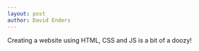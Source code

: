 ```yaml
---
layout: post
author: David Enders
---
```


Creating a website using HTML, CSS and JS is a bit of a doozy!
